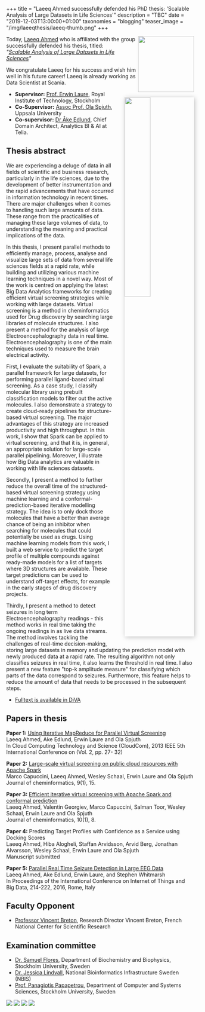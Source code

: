 +++
title = "Laeeq Ahmed successfully defended his PhD thesis: 'Scalable Analysis of Large Datasets in Life Sciences'"
description = "TBC"
date = "2019-12-03T13:00:00+01:00"
taxonomies = "blogging"
teaser_image = "/img/laeeqthesis/laeeq-thumb.png"
+++



<img style="float: right; width: 150px;" src="/img/laeeqthesis/laeeq-thumb.png">

<img src="/img/laeeqthesis/laeeq-book.png" style="float: right; width: 37%; margin: 1em 0 1em 2em; clear: both; box-shadow: 2px 2px 12px rgb(0,0,0,0.25);"/>


Today, [Laeeq Ahmed](/people/laeeq) who is affiliated with the group successfully defended his thesis, titled:<br>
_"[Scalable Analysis of Large Datasets in Life Sciences](urn.kb.se/resolve?urn=urn:nbn:se:kth:diva-261683)"_

 We congratulate Laeeq for his success and wish him well in his future career! Laeeq is already working as Data Scientist at Scania.



- **Supervisor:** [Prof. Erwin Laure](https://www.kth.se/profile/erwinl), Royal Institute of Technology, Stockholm
- **Co-Supervisor:** [Assoc Prof. Ola Spjuth](/people/olas), Uppsala University
- **Co-supervisor:** [Dr Åke Edlund](https://www.linkedin.com/in/aaked), Chief Domain Architect, Analytics BI & AI at Telia.


## Thesis abstract

We are experiencing a deluge of data in all fields of scientific and business research, particularly in the life sciences, due to the development of better instrumentation and the rapid advancements that have occurred in information technology in recent times. There are major challenges when it comes to handling such large amounts of data. These range from the practicalities of managing these large volumes of data, to understanding the meaning and practical implications of the data.

In this thesis, I present parallel methods to efficiently manage, process, analyse and visualize large sets of data from several life sciences fields at a rapid rate, while building and utilizing various machine learning techniques in a novel way. Most of the work is centred on applying the latest Big Data Analytics frameworks for creating efficient virtual screening strategies while working with large datasets. Virtual screening is a method in cheminformatics used for Drug discovery by searching large libraries of molecule structures. I also present a method for the analysis of large Electroencephalography data in real time. Electroencephalography is one of the main techniques used to measure the brain electrical activity.

First, I evaluate the suitability of Spark, a parallel framework for large datasets, for performing parallel ligand-based virtual screening. As a case study, I classify molecular library using prebuilt classification models to filter out the active molecules. I also demonstrate a strategy to create cloud-ready pipelines for structure-based virtual screening. The major advantages of this strategy are increased productivity and high throughput. In this work, I show that Spark can be applied to virtual screening, and that it is, in general, an appropriate solution for large-scale parallel pipelining. Moreover, I illustrate how Big Data analytics are valuable in working with life sciences datasets.

Secondly, I present a method to further reduce the overall time of the structured-based virtual screening strategy using machine learning and a conformal-prediction-based iterative modelling strategy. The idea is to only dock those molecules that have a better than average chance of being an inhibitor when searching for molecules that could potentially be used as drugs. Using machine learning models from this work, I built a web service to predict the target profile of multiple compounds against ready-made models for a list of targets where 3D structures are available. These target predictions can be used to understand off-target effects, for example in the early stages of drug discovery projects.

Thirdly, I present a method to detect seizures in long term Electroencephalography readings - this method works in real time taking the ongoing readings in as live data streams. The method involves tackling the challenges of real-time decision-making, storing large datasets in memory and updating the prediction model with newly produced data at a rapid rate. The resulting algorithm not only classifies seizures in real time, it also learns the threshold in real time. I also present a new feature "top-k amplitude measure" for classifying which parts of the data correspond to seizures. Furthermore, this feature helps to reduce the amount of data that needs to be processed in the subsequent steps.

- [Fulltext is available in DiVA](urn.kb.se/resolve?urn=urn:nbn:se:kth:diva-261683)

## Papers in thesis

**Paper 1:** [Using Iterative MapReduce for Parallel Virtual Screening](http://localhost:1313/publication/2013-mapreduce-vs/)<br>
Laeeq Ahmed, Ake Edlund, Erwin Laure and Ola Spjuth<br>
In Cloud Computing Technology and Science (CloudCom), 2013 IEEE 5th International Conference on (Vol. 2, pp. 27- 32)

**Paper 2:** [Large-scale virtual screening on public cloud resources with Apache Spark](http://localhost:1313/publication/2017-virtual-screening-spark/)<br>
Marco Capuccini, Laeeq Ahmed, Wesley Schaal, Erwin Laure and Ola Spjuth<br>
Journal of cheminformatics, 9(1), 15.

**Paper 3:** [Efficient iterative virtual screening with Apache Spark and conformal prediction](http://localhost:1313/publication/2018-iterative-virtual-screening-spark-conformal-prediction/)<br>
Laeeq Ahmed, Valentin Georgiev, Marco Capuccini, Salman Toor, Wesley Schaal, Erwin Laure and Ola Spjuth<br>
Journal of cheminformatics, 10(1), 8.

**Paper 4:** Predicting Target Profiles with Confidence as a Service using Docking Scores<br>
Laeeq Ahmed, Hiba Alogheli, Staffan Arvidsson, Arvid Berg, Jonathan Alvarsson, Wesley Schaal, Erwin Laure and Ola Spjuth<br>
Manuscript submitted

**Paper 5:** [Parallel Real Time Seizure Detection in Large EEG Data](http://www.scitepress.org/DigitalLibrary/Link.aspx?doi=10.5220/0005875502140222)<br>
Laeeq Ahmed, Ake Edlund, Erwin Laure, and Stephen Whitmarsh<br>
In Proceedings of the International Conference on Internet of Things and Big Data, 214-222, 2016, Rome, Italy



## Faculty Opponent

- [Professor Vincent Breton](https://www.linkedin.com/in/vincent-breton-88880b5?lipi=urn%3Ali%3Apage%3Ad_flagship3_profile_view_base_contact_details%3BW%2FQkvHi1S9ColwwLsBhGPg%3D%3D), Research Director Vincent Breton, French National Center for Scientific Research

## Examination committee

- [Dr. Samuel Flores](https://www.su.se/english/profiles/sflor-1.341350), Department of Biochemistry and Biophysics, Stockholm University, Sweden
- [Dr. Jessica Lindvall](https://nbis.se/about/staff/jessica-lindvall/), National Bioinformatics Infrastructure Sweden (NBIS)
- [Prof. Panagiotis Papapetrou](https://papapetrou.blogs.dsv.su.se/), Department of Computer and Systems Sciences, Stockholm University, Sweden



<img src="/img/laeeqthesis/IMG_0998.jpeg">

<img src="/img/laeeqthesis/IMG_1004.jpeg">

<img src="/img/laeeqthesis/IMG_1015.jpeg">

<img src="/img/laeeqthesis/IMG_1021.jpeg">

